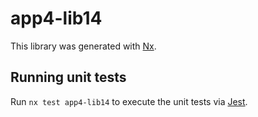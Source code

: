 # app4-lib14

This library was generated with [Nx](https://nx.dev).

## Running unit tests

Run `nx test app4-lib14` to execute the unit tests via [Jest](https://jestjs.io).
